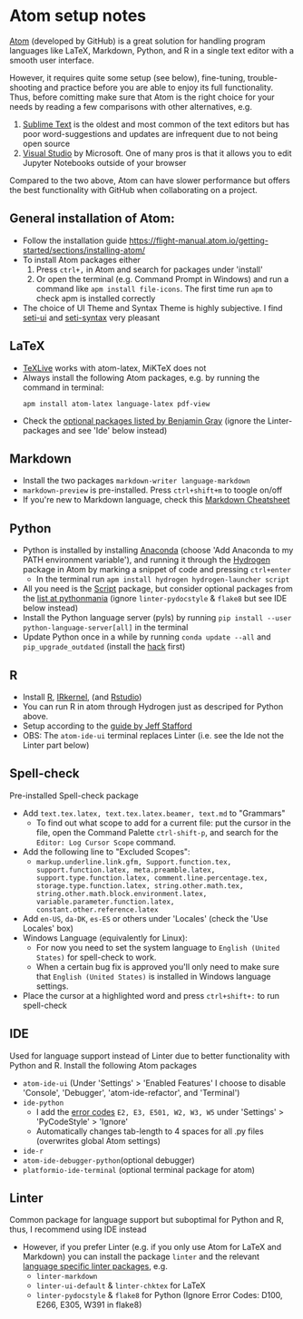 # Atom setup notes
[Atom](https://atom.io/) (developed by GitHub) is a great solution for handling program languages like LaTeX, Markdown, Python, and R in a single text editor with a smooth user interface.

However, it requires quite some setup (see below), fine-tuning, trouble-shooting and practice before you are able to enjoy its full functionality. Thus, before comitting make sure that Atom is the right choice for your needs by reading a few comparisons with other alternatives, e.g.
1.   [Sublime Text](https://www.sublimetext.com/) is the oldest and most common of the text editors but has poor word-suggestions and updates are infrequent due to not being open source
2.   [Visual Studio](https://visualstudio.microsoft.com/) by Microsoft. One of many pros is that it allows you to edit Jupyter Notebooks outside of your browser

Compared to the two above, Atom can have slower performance but offers the best functionality with GitHub when collaborating on a project.

## General installation of Atom:
-   Follow the installation guide <https://flight-manual.atom.io/getting-started/sections/installing-atom/>
-   To install Atom packages either
    1. Press `ctrl+,` in Atom and search for packages under 'install'
    2. Or open the terminal (e.g. Command Prompt in Windows) and run a command like `apm install file-icons`. The first time run `apm` to check apm is installed correctly
-   The choice of UI Theme and Syntax Theme is highly subjective. I find [seti-ui](https://atom.io/themes/seti-ui) and [seti-syntax](https://atom.io/themes/seti-syntax) very pleasant

## LaTeX
-   [TeXLive](https://www.tug.org/texlive/acquire-netinstall.html) works with atom-latex, MiKTeX does not
-   Always install the following Atom packages, e.g. by running the command in terminal:
    ```
    apm install atom-latex language-latex pdf-view
    ```
-   Check the [optional packages listed by Benjamin Gray](https://gist.github.com/Aerijo/5b9522530715e5be6e89fc012e9a72a8) (ignore the Linter-packages and see 'Ide' below instead)

## Markdown
-   Install the two packages `markdown-writer language-markdown`
-   `markdown-preview` is pre-installed. Press `ctrl+shift+m` to toogle on/off
-   If you're new to Markdown language, check this [Markdown Cheatsheet](https://github.com/adam-p/markdown-here/wiki/Markdown-Cheatsheet)

## Python
-   Python is installed by installing [Anaconda](https://www.anaconda.com/distribution/#download-section) (choose 'Add Anaconda to my PATH environment variable'), and running it through the [Hydrogen](https://atom.io/packages/hydrogen) package in Atom by marking a snippet of code and pressing `ctrl+enter`
    -   In the terminal run `apm install hydrogen hydrogen-launcher script`
-   All you need is the [Script](https://atom.io/packages/script) package, but consider optional packages from the [list at pythonmania](https://www.pythonmania.net/en/2017/02/27/recommended-atom-packages) (ignore `linter-pydocstyle` & `flake8` but see IDE below instead)
-   Install the Python language server (pyls) by running `pip
install --user python-language-server[all]` in the terminal
-   Update Python once in a while by running `conda update --all` and `pip_upgrade_outdated` (install the [hack](https://pypi.org/project/pip-upgrade-outdated/) first)

## R
-   Install [R](https://cran.r-project.org/), [IRkernel](https://irkernel.github.io/installation/#binary-panel), (and [Rstudio](https://www.rstudio.com/products/rstudio/download/))
-   You can run R in atom through Hydrogen just as descriped for Python above.
-   Setup according to the [guide by Jeff Stafford](https://jstaf.github.io/2018/03/25/atom-ide.html)
-   OBS: The `atom-ide-ui` terminal replaces Linter (i.e. see the Ide not the Linter part below)

## Spell-check
Pre-installed Spell-check package
-   Add `text.tex.latex, text.tex.latex.beamer, text.md` to "Grammars"
    - To find out what scope to add for a current file: put the cursor in the file, open the Command Palette `ctrl-shift-p`, and search for the `Editor: Log Cursor Scope` command.
-   Add the following line to "Excluded Scopes":
    - `markup.underline.link.gfm, Support.function.tex, support.function.latex, meta.preamble.latex, support.type.function.latex, comment.line.percentage.tex, storage.type.function.latex, string.other.math.tex, string.other.math.block.environment.latex, variable.parameter.function.latex, constant.other.reference.latex`
-   Add `en-US`, `da-DK`, `es-ES` or others under 'Locales' (check the 'Use Locales' box)
-   Windows Language (equivalently for Linux):
    - For now you need to set the system language to `English (United States)` for spell-check to work.
    - When a certain bug fix is approved you'll only need to make sure that `English (United States)` is installed in Windows language settings.
-   Place the cursor at a highlighted word and press `ctrl+shift+:` to run spell-check

## IDE
Used for language support instead of Linter due to better functionality with Python and R. Install the following Atom packages
-   `atom-ide-ui` (Under 'Settings' > 'Enabled Features' I choose to disable 'Console', 'Debugger', 'atom-ide-refactor', and 'Terminal')
-   `ide-python`
    - I add the [error codes](http://pycodestyle.pycqa.org/en/latest/intro.html#error-codes) `E2, E3, E501, W2, W3, W5` under 'Settings' > 'PyCodeStyle' > 'Ignore'
    - Automatically changes tab-length to 4 spaces for all .py files (overwrites global Atom settings)
-   `ide-r`
-   `atom-ide-debugger-python`(optional debugger)
-   `platformio-ide-terminal` (optional terminal package for atom)

## Linter
Common package for language support but suboptimal for Python and R, thus, I recommend using IDE instead
-   However, if you prefer Linter (e.g. if you only use Atom for LaTeX and Markdown) you can install the package `linter` and the relevant [language specific linter packages](https://atomlinter.github.io/), e.g.
    - `linter-markdown`
    - `linter-ui-default` & `linter-chktex` for LaTeX
    - `linter-pydocstyle` & `flake8` for Python (Ignore Error Codes: D100, E266, E305, W391 in flake8)
